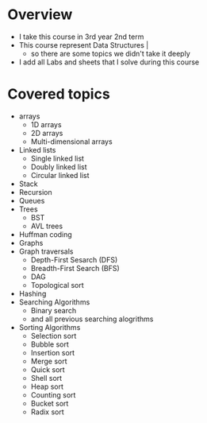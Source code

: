 # Overview
- I take this course in 3rd year 2nd term 
- This course represent Data Structures |
  - so there are some topics we didn't take it deeply
- I add all Labs and sheets that I solve during this course
# Covered topics
* arrays
  * 1D arrays
  * 2D arrays
  * Multi-dimensional arrays
* Linked lists
  * Single linked list
  * Doubly linked list
  * Circular linked list
* Stack
* Recursion
* Queues
* Trees
  * BST
  * AVL trees
* Huffman coding
* Graphs
* Graph traversals
  * Depth-First Sesarch (DFS)
  * Breadth-First Search (BFS)
  * DAG
  * Topological sort
* Hashing
* Searching Algorithms
  * Binary search
  * and all previous searching alogrithms
* Sorting Algorithms
  * Selection sort
  * Bubble sort
  * Insertion sort
  * Merge sort
  * Quick sort 
  * Shell sort 
  * Heap sort
  * Counting sort
  * Bucket sort
  * Radix sort

